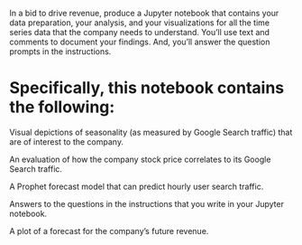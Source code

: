 

In a bid to drive revenue, produce a Jupyter notebook that contains your data preparation, your analysis, and your visualizations for all the time series data that the company needs to understand. You’ll use text and comments to document your findings. And, you’ll answer the question prompts in the instructions. 

# Specifically, this notebook contains the following:

Visual depictions of seasonality (as measured by Google Search traffic) that are of interest to the company.

An evaluation of how the company stock price correlates to its Google Search traffic.

A Prophet forecast model that can predict hourly user search traffic.

Answers to the questions in the instructions that you write in your Jupyter notebook.

A plot of a forecast for the company’s future revenue.

